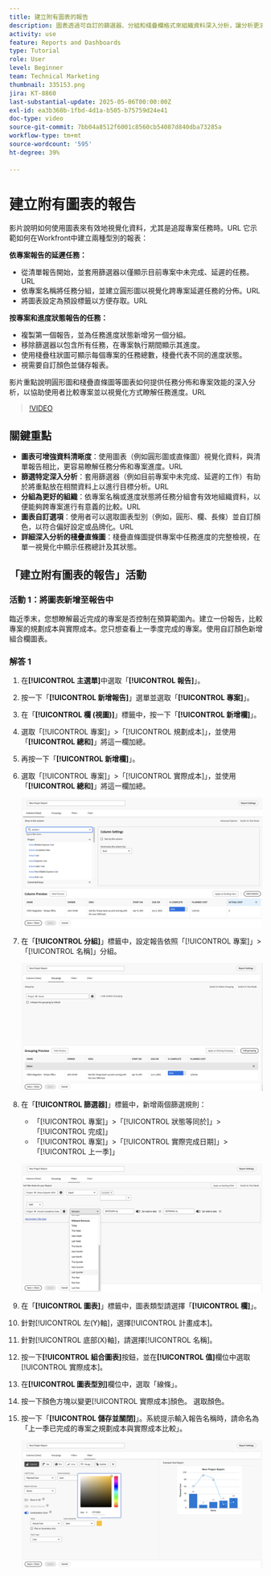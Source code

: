 ```yaml
---
title: 建立附有圖表的報告
description: 圖表透過可自訂的篩選器、分組和棧疊欄格式來組織資料深入分析，讓分析更清晰、更易於操作，藉此增強資料視覺化。
activity: use
feature: Reports and Dashboards
type: Tutorial
role: User
level: Beginner
team: Technical Marketing
thumbnail: 335153.png
jira: KT-8860
last-substantial-update: 2025-05-06T00:00:00Z
exl-id: ea3b360b-1fbd-4d1a-b505-b75759d24e41
doc-type: video
source-git-commit: 7bb04a8512f6001c8560cb54087d840dba73285a
workflow-type: tm+mt
source-wordcount: '595'
ht-degree: 39%

---
```


# 建立附有圖表的報告

影片說明如何使用圖表來有效地視覺化資料，尤其是追蹤專案任務時。&#x200B;URL 它示範如何在Workfront中建立兩種型別的報表：

**依專案報告的延遲任務：**

* 從清單報告開始，並套用篩選器以僅顯示目前專案中未完成、延遲的任務。&#x200B;URL
* 依專案名稱將任務分組，並建立圓形圖以視覺化跨專案延遲任務的分佈。&#x200B;URL
* 將圖表設定為預設標籤以方便存取。&#x200B;URL

**按專案和進度狀態報告的任務：**

* 複製第一個報告，並為任務進度狀態新增另一個分組。
* 移除篩選器以包含所有任務，在專案執行期間顯示其進度。
* 使用棧疊柱狀圖可顯示每個專案的任務總數，棧疊代表不同的進度狀態。
* 視需要自訂顏色並儲存報表。

影片重點說明圓形圖和棧疊直條圖等圖表如何提供任務分佈和專案效能的深入分析，以協助使用者比較專案並以視覺化方式瞭解任務進度。&#x200B;URL

>[!VIDEO](https://video.tv.adobe.com/v/3450025/?quality=12&learn=on&captions=chi_hant)

## 關鍵重點

* **圖表可增強資料清晰度**：使用圖表（例如圓形圖或直條圖）視覺化資料，與清單報告相比，更容易瞭解任務分佈和專案進度。&#x200B;URL
* **篩選特定深入分析**：套用篩選器（例如目前專案中未完成、延遲的工作）有助於將重點放在相關資料上以進行目標分析。&#x200B;URL
* **分組為更好的組織**：依專案名稱或進度狀態將任務分組會有效地組織資料，以便能夠跨專案進行有意義的比較。&#x200B;URL
* **圖表自訂選項**：使用者可以選取圖表型別（例如，圓形、欄、長條）並自訂顏色，以符合偏好設定或品牌化。&#x200B;URL
* **詳細深入分析的棧疊直條圖**：棧疊直條圖提供專案中任務進度的完整檢視，在單一視覺化中顯示任務總計及其狀態。


## 「建立附有圖表的報告」活動

### 活動 1：將圖表新增至報告中

臨近季末，您想瞭解最近完成的專案是否控制在預算範圍內。建立一份報告，比較專案的規劃成本與實際成本。您只想查看上一季度完成的專案。使用自訂顏色新增組合欄圖表。

### 解答 1

1. 在&#x200B;**[!UICONTROL 主選單]**&#x200B;中選取「**[!UICONTROL 報告]**」。
1. 按一下「**[!UICONTROL 新增報告]**」選單並選取「**[!UICONTROL 專案]**」。
1. 在「**[!UICONTROL 欄 (視圖)]**」標籤中，按一下「**[!UICONTROL 新增欄]**」。
1. 選取「[!UICONTROL 專案]」>「[!UICONTROL 規劃成本]」，並使用「**[!UICONTROL 總和]**」將這一欄加總。
1. 再按一下「**[!UICONTROL 新增欄]**」。
1. 選取「[!UICONTROL 專案]」>「[!UICONTROL 實際成本]」，並使用「**[!UICONTROL 總和]**」將這一欄加總。

   ![影像顯示在報告中新增欄的畫面](assets/chart-report-columns.png)

1. 在「**[!UICONTROL 分組]**」標籤中，設定報告依照「[!UICONTROL 專案]」>「[!UICONTROL 名稱]」分組。

   ![影像顯示在報告中新增分組的畫面](assets/chart-report-groupings.png)

1. 在「**[!UICONTROL 篩選器]**」標籤中，新增兩個篩選規則：

   * 「[!UICONTROL 專案]」>「[!UICONTROL 狀態等同於]」>「[!UICONTROL 完成]」
   * 「[!UICONTROL 專案]」>「[!UICONTROL 實際完成日期]」>「[!UICONTROL 上一季]」

   ![影像顯示在報告中新增篩選器的畫面](assets/chart-report-filters.png)

1. 在「**[!UICONTROL 圖表]**」標籤中，圖表類型請選擇「**[!UICONTROL 欄]**」。
1. 針對[!UICONTROL 左(Y)軸]，選擇[!UICONTROL 計畫成本]。
1. 針對[!UICONTROL 底部(X)軸]，請選擇[!UICONTROL 名稱]。
1. 按一下&#x200B;**[!UICONTROL 組合圖表]**&#x200B;按鈕，並在&#x200B;**[!UICONTROL 值]**&#x200B;欄位中選取[!UICONTROL 實際成本]。
1. 在&#x200B;**[!UICONTROL 圖表型別]**&#x200B;欄位中，選取「線條」。
1. 按一下顏色方塊以變更[!UICONTROL 實際成本]顏色。 選取顏色。
1. 按一下「**[!UICONTROL 儲存並關閉]**」。系統提示輸入報告名稱時，請命名為「上一季已完成的專案之規劃成本與實際成本比較」。

   ![影像顯示將圖表新增至報告中的畫面](assets/chart-report-chart.png)
